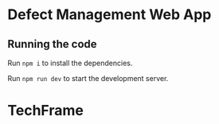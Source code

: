
  # Defect Management Web App

  ## Running the code

  Run `npm i` to install the dependencies.

  Run `npm run dev` to start the development server.
  # TechFrame
